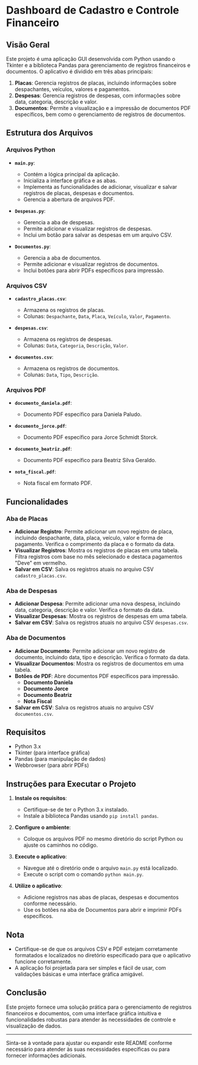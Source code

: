 # Dashboard de Cadastro e Controle Financeiro

## Visão Geral

Este projeto é uma aplicação GUI desenvolvida com Python usando o Tkinter e a biblioteca Pandas para gerenciamento de registros financeiros e documentos. O aplicativo é dividido em três abas principais:

1. **Placas**: Gerencia registros de placas, incluindo informações sobre despachantes, veículos, valores e pagamentos.
2. **Despesas**: Gerencia registros de despesas, com informações sobre data, categoria, descrição e valor.
3. **Documentos**: Permite a visualização e a impressão de documentos PDF específicos, bem como o gerenciamento de registros de documentos.

## Estrutura dos Arquivos

### Arquivos Python

- **`main.py`**:
  - Contém a lógica principal da aplicação.
  - Inicializa a interface gráfica e as abas.
  - Implementa as funcionalidades de adicionar, visualizar e salvar registros de placas, despesas e documentos.
  - Gerencia a abertura de arquivos PDF.

- **`Despesas.py`**:
  - Gerencia a aba de despesas.
  - Permite adicionar e visualizar registros de despesas.
  - Inclui um botão para salvar as despesas em um arquivo CSV.

- **`Documentos.py`**:
  - Gerencia a aba de documentos.
  - Permite adicionar e visualizar registros de documentos.
  - Inclui botões para abrir PDFs específicos para impressão.

### Arquivos CSV

- **`cadastro_placas.csv`**:
  - Armazena os registros de placas.
  - Colunas: `Despachante`, `Data`, `Placa`, `Veículo`, `Valor`, `Pagamento`.

- **`despesas.csv`**:
  - Armazena os registros de despesas.
  - Colunas: `Data`, `Categoria`, `Descrição`, `Valor`.

- **`documentos.csv`**:
  - Armazena os registros de documentos.
  - Colunas: `Data`, `Tipo`, `Descrição`.

### Arquivos PDF

- **`documento_daniela.pdf`**:
  - Documento PDF específico para Daniela Paludo.

- **`documento_jorce.pdf`**:
  - Documento PDF específico para Jorce Schmidt Storck.

- **`documento_beatriz.pdf`**:
  - Documento PDF específico para Beatriz Silva Geraldo.

- **`nota_fiscal.pdf`**:
  - Nota fiscal em formato PDF.

## Funcionalidades

### Aba de Placas

- **Adicionar Registro**: Permite adicionar um novo registro de placa, incluindo despachante, data, placa, veículo, valor e forma de pagamento. Verifica o comprimento da placa e o formato da data.
- **Visualizar Registros**: Mostra os registros de placas em uma tabela. Filtra registros com base no mês selecionado e destaca pagamentos "Deve" em vermelho.
- **Salvar em CSV**: Salva os registros atuais no arquivo CSV `cadastro_placas.csv`.

### Aba de Despesas

- **Adicionar Despesa**: Permite adicionar uma nova despesa, incluindo data, categoria, descrição e valor. Verifica o formato da data.
- **Visualizar Despesas**: Mostra os registros de despesas em uma tabela.
- **Salvar em CSV**: Salva os registros atuais no arquivo CSV `despesas.csv`.

### Aba de Documentos

- **Adicionar Documento**: Permite adicionar um novo registro de documento, incluindo data, tipo e descrição. Verifica o formato da data.
- **Visualizar Documentos**: Mostra os registros de documentos em uma tabela.
- **Botões de PDF**: Abre documentos PDF específicos para impressão.
  - **Documento Daniela**
  - **Documento Jorce**
  - **Documento Beatriz**
  - **Nota Fiscal**
- **Salvar em CSV**: Salva os registros atuais no arquivo CSV `documentos.csv`.

## Requisitos

- Python 3.x
- Tkinter (para interface gráfica)
- Pandas (para manipulação de dados)
- Webbrowser (para abrir PDFs)

## Instruções para Executar o Projeto

1. **Instale os requisitos**:
   - Certifique-se de ter o Python 3.x instalado.
   - Instale a biblioteca Pandas usando `pip install pandas`.

2. **Configure o ambiente**:
   - Coloque os arquivos PDF no mesmo diretório do script Python ou ajuste os caminhos no código.

3. **Execute o aplicativo**:
   - Navegue até o diretório onde o arquivo `main.py` está localizado.
   - Execute o script com o comando `python main.py`.

4. **Utilize o aplicativo**:
   - Adicione registros nas abas de placas, despesas e documentos conforme necessário.
   - Use os botões na aba de Documentos para abrir e imprimir PDFs específicos.

## Nota

- Certifique-se de que os arquivos CSV e PDF estejam corretamente formatados e localizados no diretório especificado para que o aplicativo funcione corretamente.
- A aplicação foi projetada para ser simples e fácil de usar, com validações básicas e uma interface gráfica amigável.

## Conclusão

Este projeto fornece uma solução prática para o gerenciamento de registros financeiros e documentos, com uma interface gráfica intuitiva e funcionalidades robustas para atender às necessidades de controle e visualização de dados.

---

Sinta-se à vontade para ajustar ou expandir este README conforme necessário para atender às suas necessidades específicas ou para fornecer informações adicionais.
